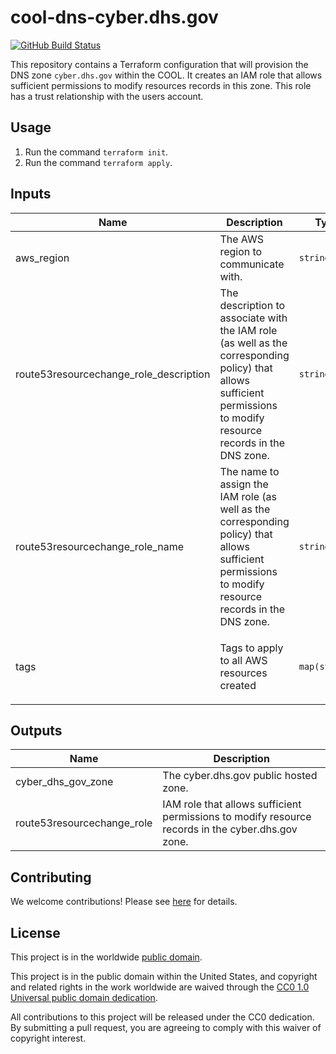 # cool-dns-cyber.dhs.gov #

[![GitHub Build Status](https://github.com/cisagov/cool-dns-cyber.dhs.gov/workflows/build/badge.svg)](https://github.com/cisagov/cool-dns-cyber.dhs.gov/actions)

This repository contains a Terraform configuration that will provision the DNS zone
`cyber.dhs.gov` within the COOL.  It creates an IAM role that allows sufficient
permissions to modify resources records in this zone.  This role has a trust
relationship with the users account.

## Usage ##

1. Run the command `terraform init`.
1. Run the command `terraform apply`.

## Inputs ##

| Name | Description | Type | Default | Required |
|------|-------------|------|---------|:-----:|
| aws_region | The AWS region to communicate with. | `string` | `us-east-1` | no |
| route53resourcechange_role_description | The description to associate with the IAM role (as well as the corresponding policy) that allows sufficient permissions to modify resource records in the DNS zone. | `string` | `Allows sufficient permissions to modify resource records in the DNS zone.` | no |
| route53resourcechange_role_name | The name to assign the IAM role (as well as the corresponding policy) that allows sufficient permissions to modify resource records in the DNS zone. | `string` | `Route53ResourceChange-cyber.dhs.gov` | no |
| tags | Tags to apply to all AWS resources created | `map(string)` | `{"Application": "COOL - DNS - cyber.dhs.gov", "Team": "VM Fusion - Development", "Workspace": "production"}` | no |

## Outputs ##

| Name | Description |
|------|-------------|
| cyber_dhs_gov_zone | The cyber.dhs.gov public hosted zone. |
| route53resourcechange_role | IAM role that allows sufficient permissions to modify resource records in the cyber.dhs.gov zone. |

## Contributing ##

We welcome contributions!  Please see [here](CONTRIBUTING.md) for
details.

## License ##

This project is in the worldwide [public domain](LICENSE).

This project is in the public domain within the United States, and
copyright and related rights in the work worldwide are waived through
the [CC0 1.0 Universal public domain
dedication](https://creativecommons.org/publicdomain/zero/1.0/).

All contributions to this project will be released under the CC0
dedication. By submitting a pull request, you are agreeing to comply
with this waiver of copyright interest.
